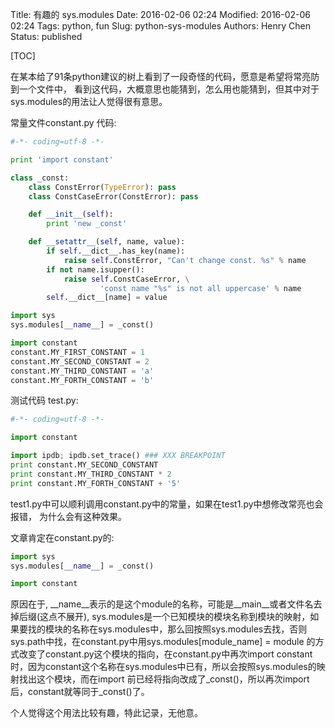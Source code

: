 Title: 有趣的 sys.modules
Date: 2016-02-06 02:24
Modified: 2016-02-06 02:24
Tags: python, fun
Slug: python-sys-modules
Authors: Henry Chen
Status: published

[TOC]

在某本给了91条python建议的树上看到了一段奇怪的代码，愿意是希望将常亮防到一个文件中，
看到这代码，大概意思也能猜到，怎么用也能猜到，但其中对于sys.modules的用法让人觉得很有意思。

常量文件constant.py 代码:  
```python
#-*- coding=utf-8 -*-

print 'import constant'

class _const:
    class ConstError(TypeError): pass
    class ConstCaseError(ConstError): pass

    def __init__(self):
        print 'new _const'

    def __setattr__(self, name, value):
        if self.__dict__.has_key(name):
            raise self.ConstError, "Can't change const. %s" % name
        if not name.isupper():
            raise self.ConstCaseError, \
                    'const name "%s" is not all uppercase' % name
        self.__dict__[name] = value

import sys
sys.modules[__name__] = _const()

import constant
constant.MY_FIRST_CONSTANT = 1
constant.MY_SECOND_CONSTANT = 2
constant.MY_THIRD_CONSTANT = 'a'
constant.MY_FORTH_CONSTANT = 'b'
```
             
测试代码 test.py:  
```python
#-*- coding=utf-8 -*-

import constant

import ipdb; ipdb.set_trace() ### XXX BREAKPOINT
print constant.MY_SECOND_CONSTANT
print constant.MY_THIRD_CONSTANT * 2
print constant.MY_FORTH_CONSTANT + '5'
```

test1.py中可以顺利调用constant.py中的常量，如果在test1.py中想修改常亮也会报错，
为什么会有这种效果。

文章肯定在constant.py的:  
```python
import sys
sys.modules[__name__] = _const()

import constant
```  

原因在于, __name__表示的是这个module的名称，可能是__main__或者文件名去掉后缀(这点不展开), sys.modules是一个已知模块的模块名称到模块的映射，如果要找的模块的名称在sys.modules中，那么回按照sys.modules去找，否则sys.path中找，在constant.py中用sys.modules[module_name] = module 的方式改变了constant.py这个模块的指向，在constant.py中再次import constant时，因为constant这个名称在sys.modules中已有，所以会按照sys.modules的映射找出这个模块，而在import 前已经将指向改成了_const()，所以再次import 后，constant就等同于_const()了。

个人觉得这个用法比较有趣，特此记录，无他意。
